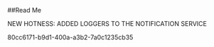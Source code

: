 ﻿##Read Me

NEW HOTNESS: ADDED LOGGERS TO THE NOTIFICATION SERVICE

80cc6171-b9d1-400a-a3b2-7a0c1235cb35
